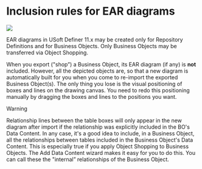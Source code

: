 # Inclusion rules for EAR diagrams

![](/api/Repositories/Object%20shopping/assets/ce23356b-05b0-4dc7-839e-3bc29b317664.png)



EAR diagrams in USoft Definer 11.x may be created only for Repository Definitions and for Business Objects. Only Business Objects may be transferred via Object Shopping.

When you export ("shop”) a Business Object, its EAR diagram (if any) is **not** included. However, all the depicted objects are, so that a new diagram is automatically built for you when you come to re-import the exported Business Object(s). The only thing you lose is the visual positioning of boxes and lines on the drawing canvas. You need to redo this positioning manually by dragging the boxes and lines to the positions you want.

> [!WARNING]
> Relationship lines between the table boxes will only appear in the new diagram after import if the relationship was explicitly included in the BO's Data Content.
> In any case, it's a good idea to include, in a Business Object, all the relationships between tables included in the Business Object's Data Content. This is especially true if you apply Object Shopping to Business Objects. The Add Data Content wizard makes it easy for you to do this.
> You can call these the "internal” relationships of the Business Object.